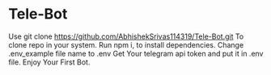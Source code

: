 # Tele-Bot
Use git clone https://github.com/AbhishekSrivas114319/Tele-Bot.git
To clone repo in your system.
Run npm i, to install dependencies.
Change .env_example file name to .env
Get Your telegram api token and put it in .env file.
Enjoy Your First Bot.
